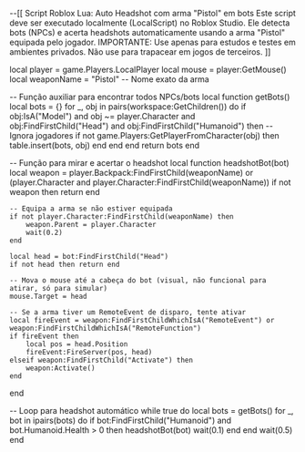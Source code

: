 --[[
Script Roblox Lua: Auto Headshot com arma "Pistol" em bots
Este script deve ser executado localmente (LocalScript) no Roblox Studio.
Ele detecta bots (NPCs) e acerta headshots automaticamente usando a arma "Pistol" equipada pelo jogador.
IMPORTANTE: Use apenas para estudos e testes em ambientes privados. Não use para trapacear em jogos de terceiros.
]]

local player = game.Players.LocalPlayer
local mouse = player:GetMouse()
local weaponName = "Pistol" -- Nome exato da arma

-- Função auxiliar para encontrar todos NPCs/bots
local function getBots()
    local bots = {}
    for _, obj in pairs(workspace:GetChildren()) do
        if obj:IsA("Model") and obj ~= player.Character and obj:FindFirstChild("Head") and obj:FindFirstChild("Humanoid") then
            -- Ignora jogadores
            if not game.Players:GetPlayerFromCharacter(obj) then
                table.insert(bots, obj)
            end
        end
    end
    return bots
end

-- Função para mirar e acertar o headshot
local function headshotBot(bot)
    local weapon = player.Backpack:FindFirstChild(weaponName) or (player.Character and player.Character:FindFirstChild(weaponName))
    if not weapon then return end

    -- Equipa a arma se não estiver equipada
    if not player.Character:FindFirstChild(weaponName) then
        weapon.Parent = player.Character
        wait(0.2)
    end

    local head = bot:FindFirstChild("Head")
    if not head then return end

    -- Mova o mouse até a cabeça do bot (visual, não funcional para atirar, só para simular)
    mouse.Target = head

    -- Se a arma tiver um RemoteEvent de disparo, tente ativar
    local fireEvent = weapon:FindFirstChildWhichIsA("RemoteEvent") or weapon:FindFirstChildWhichIsA("RemoteFunction")
    if fireEvent then
        local pos = head.Position
        fireEvent:FireServer(pos, head)
    elseif weapon:FindFirstChild("Activate") then
        weapon:Activate()
    end
end

-- Loop para headshot automático
while true do
    local bots = getBots()
    for _, bot in ipairs(bots) do
        if bot:FindFirstChild("Humanoid") and bot.Humanoid.Health > 0 then
            headshotBot(bot)
            wait(0.1)
        end
    end
    wait(0.5)
end
